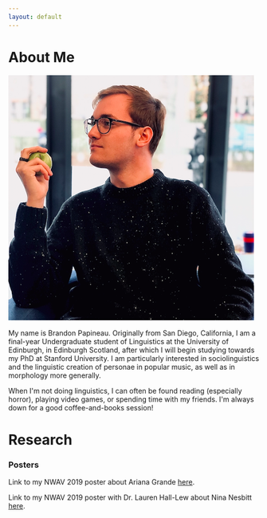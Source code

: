 ```yaml
---
layout: default
---
```


# About Me

![I'm not Steve Jobs, I swear](Portrait_Sq.png)

My name is Brandon Papineau. Originally from San Diego, California, I am a final-year Undergraduate student of Linguistics at the University of Edinburgh, in Edinburgh Scotland, after which I will begin studying towards my PhD at Stanford University. I am particularly interested in sociolinguistics and the linguistic creation of personae in popular music, as well as in morphology more generally.

When I'm not doing linguistics, I can often be found reading (especially horror), playing video games, or spending time with my friends. I'm always down for a good coffee-and-books session!

# Research

### Posters

Link to my NWAV 2019 poster about Ariana Grande [here](Papineau_Grande_2019.pdf).

Link to my NWAV 2019 poster with Dr. Lauren Hall-Lew about Nina Nesbitt [here](Papineau_and_Hall-Lew_2019.pdf).


